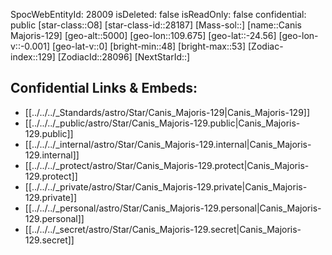 ﻿---
location:
- -24.56
- -109.675
- 5000
tags:
- astro/Star
type: Star
---

SpocWebEntityId: 28009
isDeleted: false
isReadOnly: false
confidential: public
[star-class::O8]
[star-class-id::28187]
[Mass-sol::]
[name::Canis Majoris-129]
[geo-alt::5000]
[geo-lon::109.675]
[geo-lat::-24.56]
[geo-lon-v::-0.001]
[geo-lat-v::0]
[bright-min::48]
[bright-max::53]
[Zodiac-index::129]
[ZodiacId::28096]
[NextStarId::]



## Confidential Links & Embeds: 
- [[../../../_Standards/astro/Star/Canis_Majoris-129|Canis_Majoris-129]] 
- [[../../../_public/astro/Star/Canis_Majoris-129.public|Canis_Majoris-129.public]] 
- [[../../../_internal/astro/Star/Canis_Majoris-129.internal|Canis_Majoris-129.internal]] 
- [[../../../_protect/astro/Star/Canis_Majoris-129.protect|Canis_Majoris-129.protect]] 
- [[../../../_private/astro/Star/Canis_Majoris-129.private|Canis_Majoris-129.private]] 
- [[../../../_personal/astro/Star/Canis_Majoris-129.personal|Canis_Majoris-129.personal]] 
- [[../../../_secret/astro/Star/Canis_Majoris-129.secret|Canis_Majoris-129.secret]]

